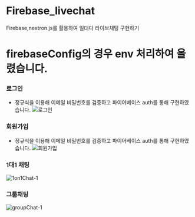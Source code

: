 # Firebase_livechat
Firebase,nextron.js를 활용하여 일대다 라이브채팅 구현하기

# firebaseConfig의 경우 env 처리하여 올렸습니다.

### 로그인
- 정규식을 이용해 이메일 비밀번호를 검증하고 파이어베이스 auth를 통해 구현하였습니다.
![로그인](https://user-images.githubusercontent.com/97964123/183098266-2d02374e-21d4-48c3-acc6-44db3b02cb46.gif)

### 회원가입
- 정규식을 이용해 이메일 비밀번호를 검증하고 파이어베이스 auth를 통해 구현하였습니다.
![회원가입](https://user-images.githubusercontent.com/97964123/183098318-b6b2be8f-b0e4-4b88-9590-f3da8d37c618.gif)

### 1대1 채팅
![1on1Chat-1](https://user-images.githubusercontent.com/97964123/183099229-6e8e54b6-f9ab-49e2-8303-e47ca5b57be4.gif)

### 그룹채팅
![groupChat-1](https://user-images.githubusercontent.com/97964123/183099390-2cfec489-699f-49fe-a0ae-f60f56e1b9b7.gif)
